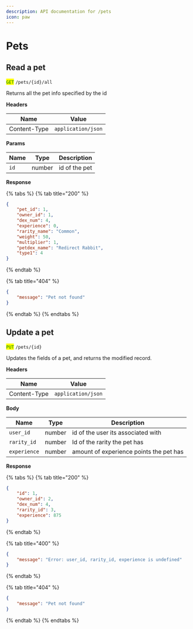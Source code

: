 ```yaml
---
description: API documentation for /pets
icon: paw
---
```


# Pets

## Read a pet

<mark style="color:green;">`GET`</mark> `/pets/{id}/all`

Returns all the pet info specified by the id

**Headers**

| Name         | Value              |
| ------------ | ------------------ |
| Content-Type | `application/json` |

**Params**

| Name | Type   | Description   |
| ---- | ------ | ------------- |
| `id` | number | id of the pet |

**Response**

{% tabs %}
{% tab title="200" %}
```json
{
    "pet_id": 1,
    "owner_id": 1,
    "dex_num": 4,
    "experience": 0,
    "rarity_name": "Common",
    "weight": 50,
    "multiplier": 1,
    "petdex_name": "Redirect Rabbit",
    "type1": 4
}
```
{% endtab %}

{% tab title="404" %}
```json
{
    "message": "Pet not found"
}
```
{% endtab %}
{% endtabs %}

## Update a pet

<mark style="color:green;">`PUT`</mark> `/pets/{id}`

Updates the fields of a pet, and returns the modified record.

**Headers**

| Name         | Value              |
| ------------ | ------------------ |
| Content-Type | `application/json` |

**Body**

| Name         | Type   | Description                             |
| ------------ | ------ | --------------------------------------- |
| `user_id`    | number | id of the user its associated with      |
| `rarity_id`  | number | Id of the rarity the pet has            |
| `experience` | number | amount of experience points the pet has |

**Response**

{% tabs %}
{% tab title="200" %}
```json
{
    "id": 1,
    "owner_id": 2,
    "dex_num": 4,
    "rarity_id": 3,
    "experience": 875
}
```
{% endtab %}

{% tab title="400" %}
```json
{
    "message": "Error: user_id, rarity_id, experience is undefined"
}
```
{% endtab %}

{% tab title="404" %}
```json
{
    "message": "Pet not found"
}
```
{% endtab %}
{% endtabs %}
